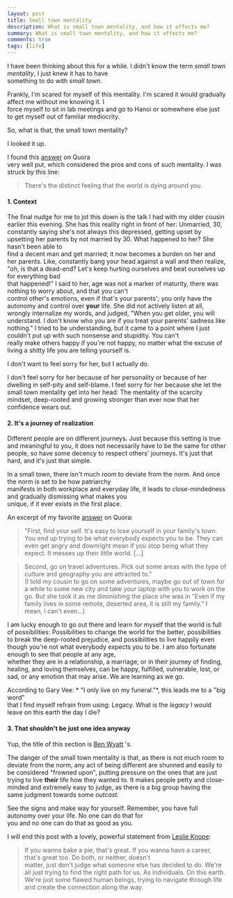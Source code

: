 ```yaml
---	
layout: post	
title: Small town mentality	
description: What is small town mentality, and how it affects me?	
summary: What is small town mentality, and how it affects me?	
comments: true	
tags: [life]	
---	
```


I have been thinking about this for a while. I didn't know the term *small town mentality*, I just knew it has to have	
something to do with *small town*.	

Frankly, I'm scared for myself of this mentality. I'm scared it would gradually affect me without me knowing it. I 	
force myself to sit in lab meetings and go to Hanoi or somewhere else just to get myself out of familiar mediocrity.	

So, what is that, the small town mentality?	

I looked it up.	

I found this [answer](https://www.quora.com/Why-is-the-small-town-mentality-so-toxic/answer/Zack-Grogan) on Quora	
very well put, which considered the pros and cons of such mentality. I was struck by this line:	

> There's the distinct feeling that the world is dying around you.	


#### 1. Context	

The final nudge for me to jot this down is the talk I had with my older cousin earlier this	
evening. She has this reality right in front of her: Unmarried, 30, constantly saying she's not always this	
depressed, getting upset by upsetting her parents by not married by 30. What happened to her? She hasn't been able to	
 find a decent man and get married; it now becomes a burden on her and her parents. Like, constantly bang your head against a wall and then realize, "oh, is that a dead-end? Let's keep hurting ourselves and beat ourselves up for everything bad 	
that happened!" I said to her, age was not a marker of maturity, there was nothing to worry about, and that you can't 	
control other's emotions, even if that's your parents'; you only have the autonomy and control over **your** life. She did not actively listen at all, 	
wrongly internalize my words, and judged, "When you get older, you will understand. I don't know who you are if you treat your parents' sadness like nothing." I tried to be understanding, but it came to a point where I just couldn't put up with such nonsense and stupidity.  You can't 	
really make others happy if you're not happy, no matter what the excuse of living a shitty life you are telling yourself is.	

I don't want to feel sorry for her, but I actually do. 	

I don't feel sorry for her because of her personality or because of her dwelling in self-pity and self-blame. I feel sorry for her because she let the small town mentality get into her head: The mentality of the scarcity mindset, deep-rooted and growing stronger than ever now that her confidence wears out.	

#### 2. It's a journey of realization	

Different people are on different journeys. Just because this setting is true and meaningful to you, it does not necessarily have to be the same for other people, so have some decency to respect others' journeys. It's just that 	
hard, and it's just that simple. 	

In a small town, there isn't much room to deviate from the norm. And once the norm is set to be how patriarchy 	
manifests in both workplace and everyday life, it leads to close-mindedness and gradually dismissing what makes you 	
unique, if it ever exists in the first place.	

An excerpt of my favorite [answer](https://www.quora.com/Im-stuck-in-a-small-town-and-my-mentality-is-completely-different-from-the-people-that-live-here-Im-socially-isolated-and-I-have-no-friends-My-family-also-lives-here-but-Im-unhappy-How-do-I-cope-Should-I-live-here/answer/Christopher-Aune) on Quora:	

> "First, find your self. It's easy to lose yourself in your family's town. You end up trying to be what everybody expects you to be. They can even get angry and downright mean if you stop being what they expect. It messes up their little world. [...]	
    	
> Second, go on travel adventures. Pick out some areas with the type of culture and geography you are attracted to."	
(I told my cousin to go on some adventures, maybe go out of town for a while to some new city and take your laptop with you to work on the go. But she took it as me diminishing the place she was in "Even if my 	
family lives in some remote, deserted area, it is still my family." I mean, I can't even...)	

I am lucky enough to go out there and learn for myself that the world is full of possibilities: Possibilities to change the world for the better, possibilities to break the deep-rooted prejudice, and possibilities to live happily even though you're not what everybody expects you to be. I am also fortunate enough to see that people at any age, 	
whether they are in a relationship, a marriage, or in their journey of finding, healing, and loving themselves, can be happy, fulfilled, vulnerable, lost, or sad, or any emotion that may arise. We are learning as we go.	

According to Gary Vee: * "I only live on my funeral."*, this leads me to a "big word" 	
that I find myself refrain from using: Legacy. What is the *legacy* I would leave on this earth the day I die? 	

#### 3. That shouldn't be just one idea anyway	

Yup, the title of this section is [Ben Wyatt](https://parksandrecreation.fandom.com/wiki/Ben_Wyatt) 's.	

The danger of the small town mentality is that, as there is not much room to deviate from the norm, any act of being different are shunned and easily to be considered "frowned upon", putting pressure on the ones that are just trying to live **their** life how they wanted to. It makes people petty and close-minded and extremely easy to judge, as there is a big group having the same judgment towards some *outcast.*	

See the signs and make way for yourself. Remember, you have full autonomy over your life. No one can do that for 	
you and no one can do that as good as you.	

I will end this post with a lovely, powerful statement from [Leslie Knope](https://parksandrecreation.fandom.com/wiki/Leslie_Knope):	

> If you wanna bake a pie, that's great. If you wanna have a career, that's great too. Do both, or neither, doesn't 	
matter, just don't judge what someone else has decided to do. We're all just trying to find the right path for us. As individuals. On this earth.	
We're just some flawed human beings, trying to navigate through life and create the connection along the way.
